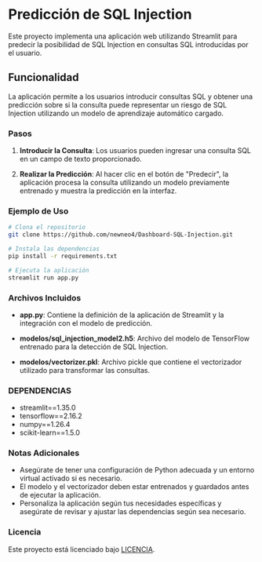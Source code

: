 # Predicción de SQL Injection

Este proyecto implementa una aplicación web utilizando Streamlit para predecir la posibilidad de SQL Injection en consultas SQL introducidas por el usuario.

## Funcionalidad

La aplicación permite a los usuarios introducir consultas SQL y obtener una predicción sobre si la consulta puede representar un riesgo de SQL Injection utilizando un modelo de aprendizaje automático cargado.

### Pasos

1. **Introducir la Consulta**: Los usuarios pueden ingresar una consulta SQL en un campo de texto proporcionado.
   
2. **Realizar la Predicción**: Al hacer clic en el botón de "Predecir", la aplicación procesa la consulta utilizando un modelo previamente entrenado y muestra la predicción en la interfaz.

### Ejemplo de Uso

```bash
# Clona el repositorio
git clone https://github.com/newneo4/Dashboard-SQL-Injection.git

# Instala las dependencias
pip install -r requirements.txt

# Ejecuta la aplicación
streamlit run app.py
```
### Archivos Incluidos

- **app.py**: Contiene la definición de la aplicación de Streamlit y la integración con el modelo de predicción.
  
- **modelos/sql_injection_model2.h5**: Archivo del modelo de TensorFlow entrenado para la detección de SQL Injection.

- **modelos/vectorizer.pkl**: Archivo pickle que contiene el vectorizador utilizado para transformar las consultas.

### DEPENDENCIAS
<ul>
<li>streamlit==1.35.0</li>
<li>tensorflow==2.16.2</li>
<li>numpy==1.26.4</li>
<li>scikit-learn==1.5.0</li>
</ul>

### Notas Adicionales

- Asegúrate de tener una configuración de Python adecuada y un entorno virtual activado si es necesario.
- El modelo y el vectorizador deben estar entrenados y guardados antes de ejecutar la aplicación.
- Personaliza la aplicación según tus necesidades específicas y asegúrate de revisar y ajustar las dependencias según sea necesario.

### Licencia

Este proyecto está licenciado bajo [LICENCIA](LICENSE).
